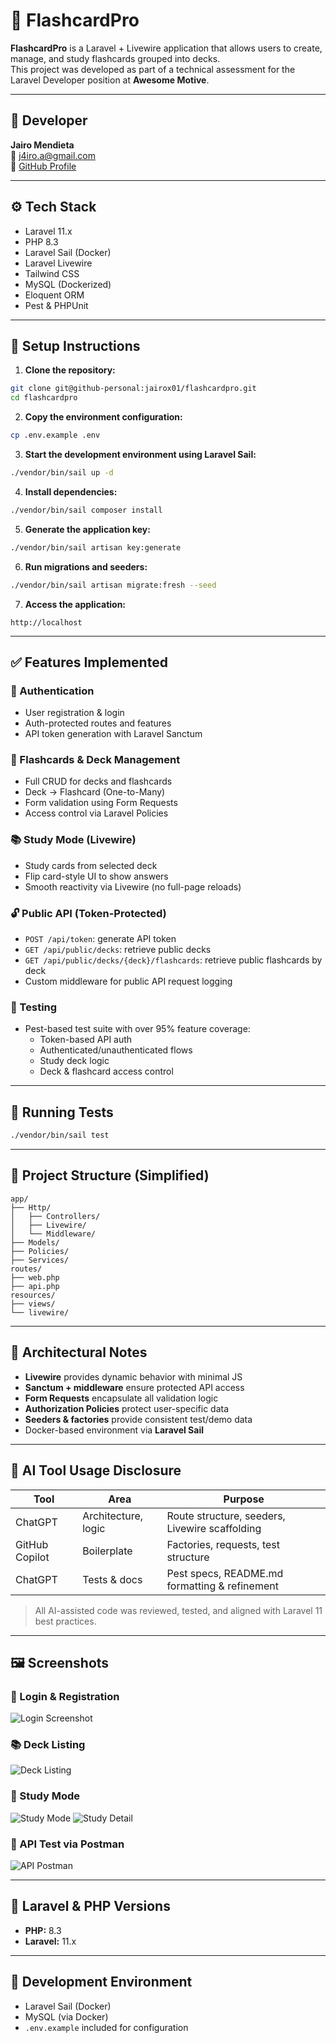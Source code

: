 # 📘 FlashcardPro

**FlashcardPro** is a Laravel + Livewire application that allows users to create, manage, and study flashcards grouped into decks.  
This project was developed as part of a technical assessment for the Laravel Developer position at **Awesome Motive**.

---

## 👤 Developer

**Jairo Mendieta**  
📧 j4iro.a@gmail.com  
🔗 [GitHub Profile](https://github.com/jairox01)

---

## ⚙️ Tech Stack

- Laravel 11.x
- PHP 8.3
- Laravel Sail (Docker)
- Laravel Livewire
- Tailwind CSS
- MySQL (Dockerized)
- Eloquent ORM
- Pest & PHPUnit

---

## 🚀 Setup Instructions

1. **Clone the repository:**

```bash
git clone git@github-personal:jairox01/flashcardpro.git
cd flashcardpro
```

2. **Copy the environment configuration:**

```bash
cp .env.example .env
```

3. **Start the development environment using Laravel Sail:**

```bash
./vendor/bin/sail up -d
```

4. **Install dependencies:**

```bash
./vendor/bin/sail composer install
```

5. **Generate the application key:**

```bash
./vendor/bin/sail artisan key:generate
```

6. **Run migrations and seeders:**

```bash
./vendor/bin/sail artisan migrate:fresh --seed
```

7. **Access the application:**

```
http://localhost
```

---

## ✅ Features Implemented

### 🔐 Authentication

- User registration & login
- Auth-protected routes and features
- API token generation with Laravel Sanctum

### 🧠 Flashcards & Deck Management

- Full CRUD for decks and flashcards
- Deck → Flashcard (One-to-Many)
- Form validation using Form Requests
- Access control via Laravel Policies

### 📚 Study Mode (Livewire)

- Study cards from selected deck
- Flip card-style UI to show answers
- Smooth reactivity via Livewire (no full-page reloads)

### 🔓 Public API (Token-Protected)

- `POST /api/token`: generate API token
- `GET /api/public/decks`: retrieve public decks
- `GET /api/public/decks/{deck}/flashcards`: retrieve public flashcards by deck
- Custom middleware for public API request logging

### 🧪 Testing

- Pest-based test suite with over 95% feature coverage:
  - Token-based API auth
  - Authenticated/unauthenticated flows
  - Study deck logic
  - Deck & flashcard access control

---

## 🧪 Running Tests

```bash
./vendor/bin/sail test
```

---

## 📁 Project Structure (Simplified)

```
app/
├── Http/
│   ├── Controllers/
│   ├── Livewire/
│   └── Middleware/
├── Models/
├── Policies/
├── Services/
routes/
├── web.php
├── api.php
resources/
├── views/
└── livewire/
```

---

## 🧠 Architectural Notes

- **Livewire** provides dynamic behavior with minimal JS
- **Sanctum + middleware** ensure protected API access
- **Form Requests** encapsulate all validation logic
- **Authorization Policies** protect user-specific data
- **Seeders & factories** provide consistent test/demo data
- Docker-based environment via **Laravel Sail**

---

## 🤖 AI Tool Usage Disclosure

| Tool           | Area                     | Purpose                                           |
|----------------|--------------------------|---------------------------------------------------|
| ChatGPT        | Architecture, logic       | Route structure, seeders, Livewire scaffolding    |
| GitHub Copilot | Boilerplate               | Factories, requests, test structure               |
| ChatGPT        | Tests & docs              | Pest specs, README.md formatting & refinement     |

> All AI-assisted code was reviewed, tested, and aligned with Laravel 11 best practices.

---

## 🖼️ Screenshots

### 🔐 Login & Registration
![Login Screenshot](public/screenshots/login.png)

### 📚 Deck Listing
![Deck Listing](public/screenshots/decks.png)

### 🧠 Study Mode
![Study Mode](public/screenshots/study.png)
![Study Detail](public/screenshots/study-1.png)

### 📲 API Test via Postman
![API Postman](public/screenshots/postman.png)

---

## 📌 Laravel & PHP Versions

- **PHP:** 8.3  
- **Laravel:** 11.x

---

## 📎 Development Environment

- Laravel Sail (Docker)
- MySQL (via Docker)
- `.env.example` included for configuration
